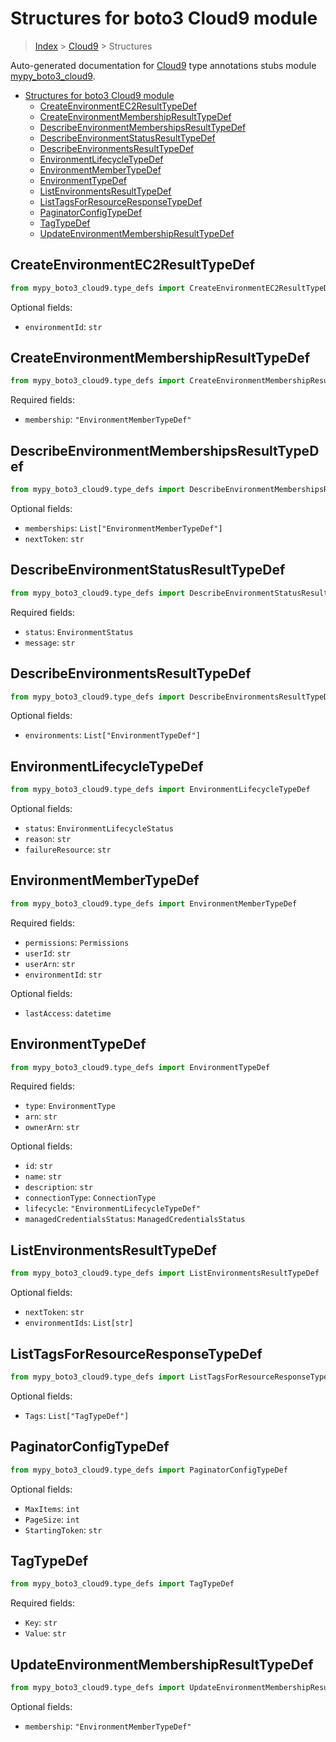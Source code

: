 # Structures for boto3 Cloud9 module

> [Index](../index.md) > [Cloud9](./index.md) > Structures

Auto-generated documentation for [Cloud9](https://boto3.amazonaws.com/v1/documentation/api/latest/reference/services/cloud9.html#Cloud9)
type annotations stubs module [mypy_boto3_cloud9](https://pypi.org/project/mypy-boto3-cloud9/).

- [Structures for boto3 Cloud9 module](#structures-for-boto3-cloud9-module)
  - [CreateEnvironmentEC2ResultTypeDef](#createenvironmentec2resulttypedef)
  - [CreateEnvironmentMembershipResultTypeDef](#createenvironmentmembershipresulttypedef)
  - [DescribeEnvironmentMembershipsResultTypeDef](#describeenvironmentmembershipsresulttypedef)
  - [DescribeEnvironmentStatusResultTypeDef](#describeenvironmentstatusresulttypedef)
  - [DescribeEnvironmentsResultTypeDef](#describeenvironmentsresulttypedef)
  - [EnvironmentLifecycleTypeDef](#environmentlifecycletypedef)
  - [EnvironmentMemberTypeDef](#environmentmembertypedef)
  - [EnvironmentTypeDef](#environmenttypedef)
  - [ListEnvironmentsResultTypeDef](#listenvironmentsresulttypedef)
  - [ListTagsForResourceResponseTypeDef](#listtagsforresourceresponsetypedef)
  - [PaginatorConfigTypeDef](#paginatorconfigtypedef)
  - [TagTypeDef](#tagtypedef)
  - [UpdateEnvironmentMembershipResultTypeDef](#updateenvironmentmembershipresulttypedef)

## CreateEnvironmentEC2ResultTypeDef

```python
from mypy_boto3_cloud9.type_defs import CreateEnvironmentEC2ResultTypeDef
```




Optional fields:
- `environmentId`: `str`


## CreateEnvironmentMembershipResultTypeDef

```python
from mypy_boto3_cloud9.type_defs import CreateEnvironmentMembershipResultTypeDef
```


Required fields:
- `membership`: `"EnvironmentMemberTypeDef"`




## DescribeEnvironmentMembershipsResultTypeDef

```python
from mypy_boto3_cloud9.type_defs import DescribeEnvironmentMembershipsResultTypeDef
```




Optional fields:
- `memberships`: `List["EnvironmentMemberTypeDef"]`
- `nextToken`: `str`


## DescribeEnvironmentStatusResultTypeDef

```python
from mypy_boto3_cloud9.type_defs import DescribeEnvironmentStatusResultTypeDef
```


Required fields:
- `status`: `EnvironmentStatus`
- `message`: `str`




## DescribeEnvironmentsResultTypeDef

```python
from mypy_boto3_cloud9.type_defs import DescribeEnvironmentsResultTypeDef
```




Optional fields:
- `environments`: `List["EnvironmentTypeDef"]`


## EnvironmentLifecycleTypeDef

```python
from mypy_boto3_cloud9.type_defs import EnvironmentLifecycleTypeDef
```




Optional fields:
- `status`: `EnvironmentLifecycleStatus`
- `reason`: `str`
- `failureResource`: `str`


## EnvironmentMemberTypeDef

```python
from mypy_boto3_cloud9.type_defs import EnvironmentMemberTypeDef
```


Required fields:
- `permissions`: `Permissions`
- `userId`: `str`
- `userArn`: `str`
- `environmentId`: `str`



Optional fields:
- `lastAccess`: `datetime`


## EnvironmentTypeDef

```python
from mypy_boto3_cloud9.type_defs import EnvironmentTypeDef
```


Required fields:
- `type`: `EnvironmentType`
- `arn`: `str`
- `ownerArn`: `str`



Optional fields:
- `id`: `str`
- `name`: `str`
- `description`: `str`
- `connectionType`: `ConnectionType`
- `lifecycle`: `"EnvironmentLifecycleTypeDef"`
- `managedCredentialsStatus`: `ManagedCredentialsStatus`


## ListEnvironmentsResultTypeDef

```python
from mypy_boto3_cloud9.type_defs import ListEnvironmentsResultTypeDef
```




Optional fields:
- `nextToken`: `str`
- `environmentIds`: `List[str]`


## ListTagsForResourceResponseTypeDef

```python
from mypy_boto3_cloud9.type_defs import ListTagsForResourceResponseTypeDef
```




Optional fields:
- `Tags`: `List["TagTypeDef"]`


## PaginatorConfigTypeDef

```python
from mypy_boto3_cloud9.type_defs import PaginatorConfigTypeDef
```




Optional fields:
- `MaxItems`: `int`
- `PageSize`: `int`
- `StartingToken`: `str`


## TagTypeDef

```python
from mypy_boto3_cloud9.type_defs import TagTypeDef
```


Required fields:
- `Key`: `str`
- `Value`: `str`




## UpdateEnvironmentMembershipResultTypeDef

```python
from mypy_boto3_cloud9.type_defs import UpdateEnvironmentMembershipResultTypeDef
```




Optional fields:
- `membership`: `"EnvironmentMemberTypeDef"`

